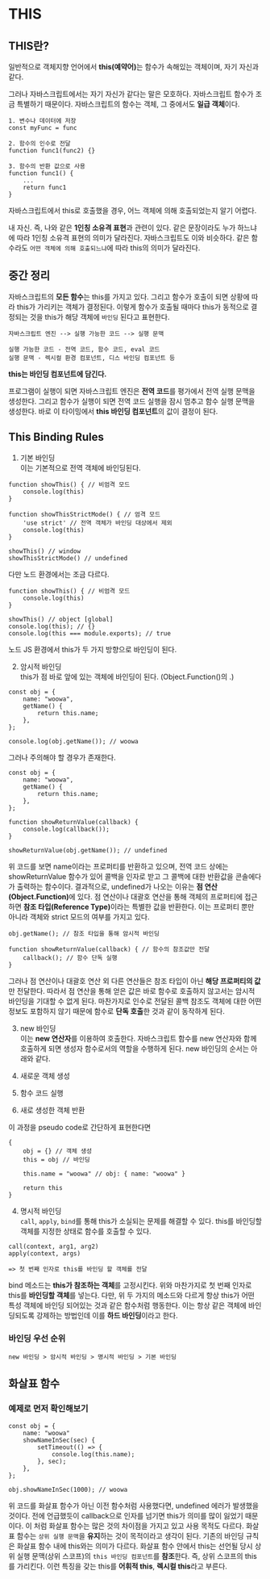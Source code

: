 # THIS

## THIS란?
일반적으로 객체지향 언어에서 <b>this(예약어)</b>는 함수가 속해있는 객체이며, 자기 자신과 같다.   

그러나 자바스크립트에서는 자기 자신가 같다는 말은 모호하다. 자바스크립트 함수가 조금 특별하기 때문이다. 자바스크립트의 함수는 객체, 그 중에서도 <b>일급 객체</b>이다.

```
1. 변수나 데이터에 저장   
const myFunc = func   

2. 함수의 인수로 전달   
function func1(func2) {}   

3. 함수의 반환 값으로 사용   
function func1() {
    ...
    return func1
}
```

자바스크립트에서 this로 호출했을 경우, 어느 객체에 의해 호출되었는지 알기 어렵다.   

내 자신. 즉, 나와 같은 <b>1인칭 소유격 표현</b>과 관련이 있다. 같은 문장이라도 누가 하느냐에 따라 1인칭 소유격 표현의 의미가 달라진다. 자바스크립트도 이와 비슷하다. 같은 함수라도 ```어떤 객체에 의해 호출되느냐```에 따라 this의 의미가 달라진다.

## 중간 정리
자바스크립트의 <b>모든 함수</b>는 this를 가지고 있다. 그리고 함수가 호출이 되면 상황에 따라 this가 가리키는 객체가 결정된다. 이렇게 함수가 호출될 때마다 this가 동적으로 결정되는 것을 this가 해당 객체에 ```바인딩``` 된다고 표현한다.   

```
자바스크립트 엔진 --> 실행 가능한 코드 --> 실행 문맥

실행 가능한 코드 - 전역 코드, 함수 코드, eval 코드
실행 문맥 - 렉시컬 환경 컴포넌트, 디스 바인딩 컴포넌트 등
```

<b>this는 바인딩 컴포넌트에 담긴다.</b>   

프로그램이 실행이 되면 자바스크립트 엔진은 <b>전역 코드</b>를 평가에서 전역 실행 문맥을 생성한다. 그리고 함수가 실행이 되면 전역 코드 실행을 잠시 멈추고 함수 실행 문맥을 생성한다. 바로 이 타이밍에서 <b>this 바인딩 컴포넌트</b>의 값이 결정이 된다.   

## This Binding Rules
1. 기본 바인딩   
이는 기본적으로 전역 객체에 바인딩된다.
```
function showThis() { // 비엄격 모드
    console.log(this)
}

function showThisStrictMode() { // 엄격 모드
    'use strict' // 전역 객체가 바인딩 대상에서 제외
    console.log(this)
}

showThis() // window
showThisStrictMode() // undefined
```
다만 노드 환경에서는 조금 다르다.

```
function showThis() { // 비엄격 모드
    console.log(this)
}

showThis() // object [global]
console.log(this); // {}
console.log(this === module.exports); // true
```

노드 JS 환경에서 this가 두 가지 방향으로 바인딩이 된다.   

2. 암시적 바인딩   
this가 점 바로 앞에 있는 객체에 바인딩이 된다. (Object.Function()의 .)

```
const obj = {
    name: "woowa",
    getName() {
        return this.name;
    },
};

console.log(obj.getName()); // woowa
```
그러나 주의해야 할 경우가 존재한다.

```
const obj = {
    name: "woowa",
    getName() {
        return this.name;
    },
};

function showReturnValue(callback) {
    console.log(callback());
}

showReturnValue(obj.getName()); // undefined
```
위 코드를 보면 name이라는 프로퍼티를 반환하고 있으며, 전역 코드 상에는 showReturnValue 함수가 있어 콜백을 인자로 받고 그 콜백에 대한 반환값을 콘솔에다가 출력하는 함수이다. 결과적으로, undefined가 나오는 이유는 <b>점 연산(Object.Function)</b>에 있다. 점 연산이나 대괄호 연산을 통해 객체의 프로퍼티에 접근하면 <b>참조 타입(Reference Type)</b>이라는 특별한 값을 반환한다. 이는 프로퍼티 뿐만 아니라 객체와 strict 모드의 여부를 가지고 있다. 

```
obj.getName(); // 참조 타입을 통해 암시적 바인딩

function showReturnValue(callback) { // 함수의 참조값만 전달
    callback(); // 함수 단독 실행
}
```
그러나 점 연산이나 대괄호 연산 외 다른 연산들은 참조 타입이 아닌 <b>해당 프로퍼티의 값</b>만 전달한다. 따라서 점 연산을 통해 얻은 값은 바로 함수로 호출하지 않고서는 암시적 바인딩을 기대할 수 없게 된다. 마찬가지로 인수로 전달된 콜백 참조도 객체에 대한 어떤 정보도 포함하지 않기 때문에 함수로 <b>단독 호출</b>한 것과 같이 동작하게 된다. 

3. new 바인딩   
이는 <b>new 연산자</b>를 이용하여 호출한다. 자바스크립트 함수를 new 연산자와 함께 호출하게 되면 생성자 함수로서의 역할을 수행하게 된다. new 바인딩의 순서는 아래와 같다.   

1. 새로운 객체 생성   
2. 함수 코드 실행   
3. 새로 생성한 객체 반환   

이 과정을 pseudo code로 간단하게 표현한다면
```
{
    obj = {} // 객체 생성
    this = obj // 바인딩

    this.name = "woowa" // obj: { name: "woowa" }

    return this
}
```

4. 명시적 바인딩   
```call```, ```apply```, ```bind```를 통해 this가 소실되는 문제를 해결할 수 있다. this를 바인딩할 객체를 지정한 상태로 함수를 호출할 수 있다.

```
call(context, arg1, arg2)
apply(context, args)

=> 첫 번째 인자로 this를 바인딩 할 객체를 전달
```

bind 메소드는 <b>this가 참조하는 객체</b>를 고정시킨다. 위와 마찬가지로 첫 번째 인자로 this를 <b>바인딩할 객체</b>를 넣는다. 다만, 위 두 가지의 메소드와 다르게 항상 this가 어떤 특성 객체에 바인딩 되어있는 것과 같은 함수처럼 행동한다. 이는 항상 같은 객체에 바인딩되도록 강제하는 방법인데 이를 <b>하드 바인딩</b>이라고 한다.   

### 바인딩 우선 순위
```
new 바인딩 > 암시적 바인딩 > 명시적 바인딩 > 기본 바인딩
```

## 화살표 함수

### 예제로 먼저 확인해보기

```
const obj = {
    name: "woowa"
    showNameInSec(sec) {
        setTimeout(() => {
            console.log(this.name);
        }, sec);
    },
};

obj.showNameInSec(1000); // woowa
```
위 코드를 화살표 함수가 아닌 이전 함수처럼 사용했다면, undefined 에러가 발생했을 것이다. 전에 언급했듯이 callback으로 인자를 넘기면 this가 의미를 많이 잃었기 때문이다. 이 처럼 화살표 함수는 많은 것의 차이점을 가지고 있고 사용 목적도 다르다. 화살표 함수는 ```상위 실행 문맥```을 <b>유지</b>하는 것이 목적이라고 생각이 된다. 기존의 바인딩 규칙은 화살표 함수 내에 this와는 의미가 다르다. 화살표 함수 안에서 this는 선언될 당시 상위 실행 문맥(상위 스코프)의 ```this 바인딩 컴포넌트```를 <b>참조</b>한다. 즉, 상위 스코프의 this를 가리킨다. 이런 특징을 갖는 this를 <b>어휘적 this</b>, <b>렉시컬 this</b>라고 부른다.